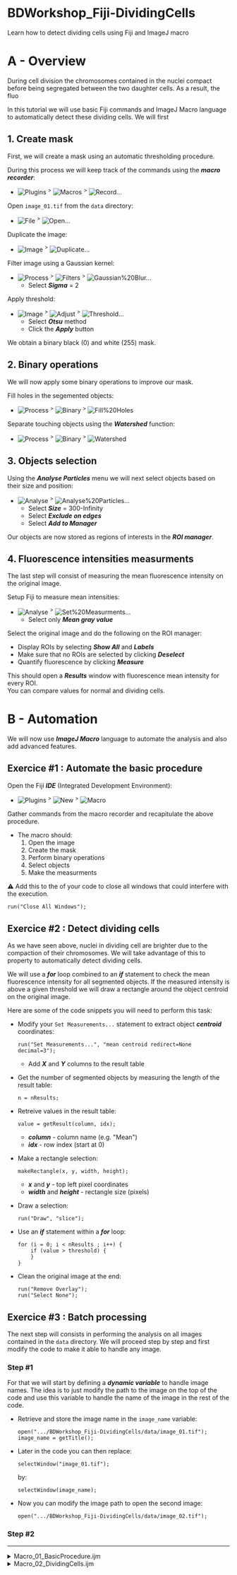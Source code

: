 # BDWorkshop_Fiji-DividingCells
Learn how to detect dividing cells using Fiji and ImageJ macro

# A - Overview

During cell division the chromosomes contained in the nuclei compact before
being segregated between the two daughter cells. As a result, the fluo

In this tutorial we will use basic Fiji commands and ImageJ Macro language
to automatically detect these dividing cells. We will first

## 1. Create mask

First, we will create a mask using an automatic thresholding procedure.  

During this process we will keep track of the commands using the
***macro recorder***:  
- ![Plugins] <sup>></sup> ![Macros] <sup>></sup> ![Record...]

Open `image_01.tif` from the `data` directory:   
- ![File] <sup>></sup> ![Open...]

Duplicate the image: 
- ![Image] <sup>></sup> ![Duplicate...]

Filter image using a Gaussian kernel:   
- ![Process] <sup>></sup> ![Filters] <sup>></sup> ![Gaussian%20Blur...]
    - Select ***Sigma*** = 2

Apply threshold:  
- ![Image] <sup>></sup> ![Adjust] <sup>></sup> ![Threshold...]
    - Select ***Otsu*** method
    - Click the ***Apply*** button

We obtain a binary black (0) and white (255) mask.

## 2. Binary operations

We will now apply some binary operations to improve our mask.

Fill holes in the segemented objects:
- ![Process] <sup>></sup> ![Binary] <sup>></sup> ![Fill%20Holes]

Separate touching objects using the ***Watershed*** function:
- ![Process] <sup>></sup> ![Binary] <sup>></sup> ![Watershed]

## 3. Objects selection

Using the ***Analyse Particles*** menu we will next select objects based on 
their size and position:  
- ![Analyse] <sup>></sup> ![Analyse%20Particles...]
    - Select ***Size*** = 300-Infinity
    - Select ***Exclude on edges***
    - Select ***Add to Manager***

Our objects are now stored as regions of interests in the ***ROI manager***. 

## 4. Fluorescence intensities measurments

The last step will consist of measuring the mean fluorescence intensity on the
original image.

Setup Fiji to measure mean intensities:
- ![Analyse] <sup>></sup> ![Set%20Measurments...]
    - Select only ***Mean gray value*** 

Select the original image and do the following on the ROI manager:
- Display ROIs by selecting ***Show All*** and ***Labels***
- Make sure that no ROIs are selected by clicking ***Deselect***
- Quantify fluorescence by clicking ***Measure***

This should open a ***Results*** window with fluorescence mean intensity for
every ROI.  
You can compare values for normal and dividing cells.

# B - Automation

We will now use ***ImageJ Macro*** language to automate the analysis and also
add advanced features.

## Exercice #1 : Automate the basic procedure
Open the Fiji ***IDE*** (Integrated Development Environment):
- ![Plugins] <sup>></sup> ![New] <sup>></sup> ![Macro]

Gather commands from the macro recorder and recapitulate the above procedure.  
- The macro should:
    1) Open the image 
    2) Create the mask
    3) Perform binary operations
    4) Select objects
    5) Make the measurments 

⚠️ Add this to the of your code to close all windows that could interfere with the execution.
```
run("Close All Windows");
```

## Exercice #2 : Detect dividing cells
As we have seen above, nuclei in dividing cell are brighter due to the 
compaction of their chromosomes. We will take advantage of this to property
to automatically detect dividing cells.

We will use a ***for*** loop combined to an ***if*** statement to check 
the mean fluorescence intensity for all segmented objects. If the measured 
intensity is above a given threshold we will draw a rectangle around the object centroid on the original image. 

Here are some of the code snippets you will need to perform this task:

- Modify your `Set Measurements...` statement to extract object ***centroid*** coordinates:
    ```
    run("Set Measurements...", "mean centroid redirect=None decimal=3");
    ```
    - Add ***X*** and ***Y*** columns to the result table

- Get the number of segmented objects by measuring the length of the result table:
    ```
    n = nResults;
    ```
- Retreive values in the result table:
    ```
    value = getResult(column, idx);
    ```
    - ***column*** - column name (e.g. "Mean")
    - ***idx*** - row index (start at 0)

- Make a rectangle selection:
    ```
    makeRectangle(x, y, width, height);
    ```
    - ***x*** and ***y*** - top left pixel coordinates
    - ***width*** and ***height*** - rectangle size (pixels)

- Draw a selection:
    ```
    run("Draw", "slice");
    ```

- Use an ***if*** statement within a ***for*** loop:
    ```
    for (i = 0; i < nResults ; i++) { 
        if (value > threshold) {
        }
    }
    ```

- Clean the original image at the end:
    ```
    run("Remove Overlay");
    run("Select None");
    ```

## Exercice #3 : Batch processing

The next step will consists in performing the analysis on all images contained 
in the `data` directory. We will proceed step by step and first modify the
code to make it able to handle any image. 

### Step #1

For that we will start by defining a ***dynamic variable*** to handle image 
names. The idea is to just modify the path to the image on the top of the code 
and use this variable to handle the name of the image in the rest of the code. 

- Retrieve and store the image name in the `image_name` variable:
    ```
    open(".../BDWorkshop_Fiji-DividingCells/data/image_01.tif");
    image_name = getTitle();
    ```
- Later in the code you can then replace:
    ```
    selectWindow("image_01.tif");
    ```
    by:
    ```
    selectWindow(image_name);
    ```

- Now you can modify the image path to open the second image:
    ```
    open(".../BDWorkshop_Fiji-DividingCells/data/image_02.tif");
    ``` 

### Step #2




---

<details>
  
<summary>Macro_01_BasicProcedure.ijm</summary>

```
// Open image:
open(".../BDWorkshop_Fiji-DividingCells/data/image_01.tif");

// Segmentation mask: 
run("Duplicate...", " ");
run("Gaussian Blur...", "sigma=2");
setAutoThreshold("Otsu dark no-reset");
setOption("BlackBackground", true);
run("Convert to Mask");

// Binary operations: 
run("Fill Holes");
run("Watershed");

// Objects selection:
run("Analyze Particles...", "size=300-Infinity exclude add");

// Fluorescence intensities measurements:
run("Set Measurements...", "mean redirect=None decimal=3");
selectWindow("image_01.tif");
roiManager("Show All with labels");
roiManager("Deselect");
roiManager("Measure");
```
</details>

<details>
  
<summary>Macro_02_DividingCells.ijm</summary>

```
// Open image:
open(".../BDWorkshop_Fiji-DividingCells/data/image_01.tif");

// Create mask: 
run("Duplicate...", " ");
run("Gaussian Blur...", "sigma=2");
setAutoThreshold("Otsu dark no-reset");
setOption("BlackBackground", true);
run("Convert to Mask");

// Binary operations: 
run("Fill Holes");
run("Watershed");

// Objects selection:
run("Analyze Particles...", "size=300-Infinity exclude add");

// Fluorescence intensities measurements:
run("Set Measurements...", "mean centroid redirect=None decimal=3"); // add centroid
selectWindow("image_01.tif");
roiManager("Show All with labels");
roiManager("Deselect");
roiManager("Measure");

// Detect dividing cells:
for (i = 0; i < nResults; i++) { 
	
	mean = getResult("Mean", i);
	x = getResult("X", i);
	y = getResult("Y", i);
	
	// Draw rectangle:
	if (mean > 90) {
		makeRectangle(x-50, y-50, 100, 100);
		run("Draw", "slice");

	}
}

// Clean display image:
run("Remove Overlay");
run("Select None");
```
</details>

<!---[ Buttons ]-------------------------------------------------------------->
[Plugins]: https://img.shields.io/badge/Plugins-f0f0f0?style=plastic
[Macros]: https://img.shields.io/badge/Macros-f0f0f0?style=plastic
[Record...]: https://img.shields.io/badge/Record...-f0f0f0?style=plastic
[File]: https://img.shields.io/badge/File-f0f0f0?style=plastic
[Open...]: https://img.shields.io/badge/Open...-f0f0f0?style=plastic
[Image]: https://img.shields.io/badge/Image-f0f0f0?style=plastic
[Duplicate...]: https://img.shields.io/badge/Duplicate...-f0f0f0?style=plastic
[Process]: https://img.shields.io/badge/Process-f0f0f0?style=plastic
[Filters]: https://img.shields.io/badge/Filters-f0f0f0?style=plastic
[Gaussian%20Blur...]: https://img.shields.io/badge/Gaussian%20Blur...-f0f0f0?style=plastic
[Adjust]: https://img.shields.io/badge/Adjust-f0f0f0?style=plastic
[Threshold...]: https://img.shields.io/badge/Threshold...-f0f0f0?style=plastic
[Binary]: https://img.shields.io/badge/Binary-f0f0f0?style=plastic
[Fill%20Holes]: https://img.shields.io/badge/Fill%20Holes-f0f0f0?style=plastic
[Watershed]: https://img.shields.io/badge/Watershed-f0f0f0?style=plastic
[Analyse]: https://img.shields.io/badge/Analyse-f0f0f0?style=plastic
[Analyse%20Particles...]: https://img.shields.io/badge/Analyse%20Particles...-f0f0f0?style=plastic
[Set%20Measurments...]: https://img.shields.io/badge/Set%20Measurments...-f0f0f0?style=plastic
[New]: https://img.shields.io/badge/New-f0f0f0?style=plastic
[Macro]: https://img.shields.io/badge/Macro-f0f0f0?style=plastic